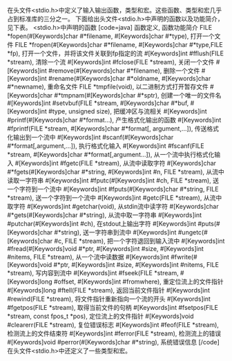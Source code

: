 在头文件<stdio.h>中定义了输入输出函数，类型和宏。这些函数、类型和宏几乎占到标准库的三分之一。
下面给出头文件<stdio.h>中声明的函数以及功能简介，见下表。
<stdio.h>中声明的函数
[code=java]
函数定义, 函数功能简介
FILE *fopen(#[Keywords]char #*filename, #[Keywords]char #*type), 打开一个文件
FILE *fropen(#[Keywords]char #*filename, #[Keywords]char #*type,FILE *fp), 打开一个文件，并将该文件关联到fp指定的流
#[Keywords]int #fflush(FILE *stream), 清除一个流
#[Keywords]int #fclose(FILE *stream), 关闭一个文件
#[Keywords]int #remove(#[Keywords]char #*filename), 删除一个文件
#[Keywords]int #rename(#[Keywords]char #*oldname, #[Keywords]char #*newname), 重命名文件
FILE *tmpfile(void), 以二进制方式打开暂存文件
#[Keywords]char #*tmpnam(#[Keywords]char #*sptr), 创建一个唯一的文件名
#[Keywords]int #setvbuf(FILE *stream, #[Keywords]char #*buf, #[Keywords]int #type, unsigned size), 把缓冲区与流相关
#[Keywords]int #printf(#[Keywords]char #*format...), 产生格式化输出的函数
#[Keywords]int #fprintf(FILE *stream, #[Keywords]char #*format[, argument,...]), 传送格式化输出到一个流中
#[Keywords]int #scanf(#[Keywords]char #*format[,argument,...]), 执行格式化输入
#[Keywords]int #fscanf(FILE *stream, #[Keywords]char #*format[,argument...]), 从一个流中执行格式化输入
#[Keywords]int #fgetc(FILE *stream), 从流中读取字符
#[Keywords]char #*fgets(#[Keywords]char #*string, #[Keywords]int #n, FILE *stream), 从流中读取一字符串
#[Keywords]int #fputc(#[Keywords]int #ch, FILE *stream), 送一个字符到一个流中
#[Keywords]int #fputs(#[Keywords]char #*string, FILE *stream), 送一个字符到一个流中
#[Keywords]int #getc(FILE *stream), 从流中取字符
#[Keywords]int #getchar(void), 从stdin流中读字符
#[Keywords]char #*gets(#[Keywords]char #*string), 从流中取一字符串
#[Keywords]int #putchar(#[Keywords]int #ch), 在stdout上输出字符
#[Keywords]int #puts(#[Keywords]char #*string), 送一字符串到流中
#[Keywords]int #ungetc(#[Keywords]char #c, FILE *stream), 把一个字符退回到输入流中
#[Keywords]int #fread(#[Keywords]void #*ptr, #[Keywords]int #size, #[Keywords]int #nitems, FILE *stream), 从一个流中读数据
#[Keywords]int #fwrite(#[Keywords]void #*ptr, #[Keywords]int #size, #[Keywords]int #nitems, FILE *stream), 写内容到流中
#[Keywords]int #fseek(FILE *stream, #[Keywords]long #offset, #[Keywords]int #fromwhere), 重定位流上的文件指针
#[Keywords]long #ftell(FILE *stream), 返回当前文件指针
#[Keywords]int #rewind(FILE *stream), 将文件指针重新指向一个流的开头
#[Keywords]int #fgetpos(FILE *stream), 取得当前文件的句柄
#[Keywords]int #fsetpos(FILE *stream, const fpos_t *pos), 定位流上的文件指针
#[Keywords]void #clearerr(FILE *stream), 复位错误标志
#[Keywords]int #feof(FILE *stream), 检测流上的文件结束符
#[Keywords]int #ferror(FILE *stream), 检测流上的错误
#[Keywords]void #perror(#[Keywords]char #*string), 系统错误信息
[/code]
在头文件<stdio.h>中还定义了一些类型和宏。